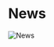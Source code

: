 # News

![News](https://user-images.githubusercontent.com/47210434/179927927-1cc1c40d-9bca-4d38-b40f-30220b914c83.gif)
